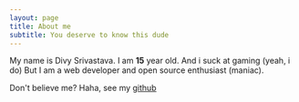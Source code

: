 ```yaml
---
layout: page
title: About me
subtitle: You deserve to know this dude
---
```


My name is Divy Srivastava. 
I am __15__ year old. And i suck at gaming (yeah, i do)
But I am a web developer and open source enthusiast (maniac).

Don't believe me? Haha, see my [github](https://github.com/divy-work)

